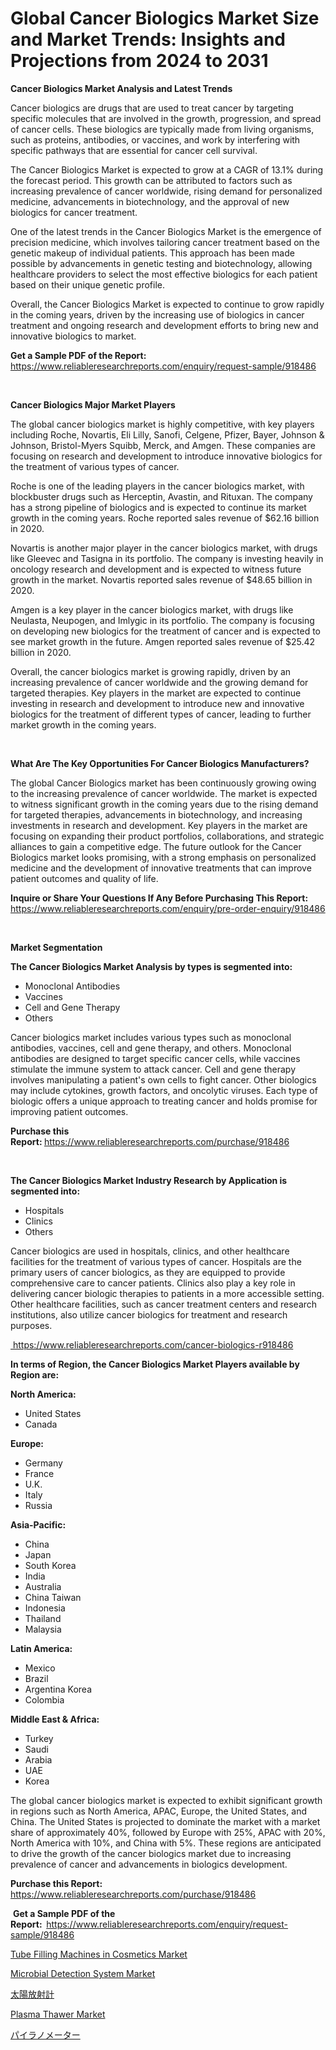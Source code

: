 <p><h1>Global Cancer Biologics Market Size and Market Trends: Insights and Projections from 2024 to 2031</h1></p><p><strong>Cancer Biologics Market Analysis and Latest Trends</strong></p>
<p><p>Cancer biologics are drugs that are used to treat cancer by targeting specific molecules that are involved in the growth, progression, and spread of cancer cells. These biologics are typically made from living organisms, such as proteins, antibodies, or vaccines, and work by interfering with specific pathways that are essential for cancer cell survival.</p><p>The Cancer Biologics Market is expected to grow at a CAGR of 13.1% during the forecast period. This growth can be attributed to factors such as increasing prevalence of cancer worldwide, rising demand for personalized medicine, advancements in biotechnology, and the approval of new biologics for cancer treatment.</p><p>One of the latest trends in the Cancer Biologics Market is the emergence of precision medicine, which involves tailoring cancer treatment based on the genetic makeup of individual patients. This approach has been made possible by advancements in genetic testing and biotechnology, allowing healthcare providers to select the most effective biologics for each patient based on their unique genetic profile.</p><p>Overall, the Cancer Biologics Market is expected to continue to grow rapidly in the coming years, driven by the increasing use of biologics in cancer treatment and ongoing research and development efforts to bring new and innovative biologics to market.</p></p>
<p><strong>Get a Sample PDF of the Report:&nbsp;</strong> <a href="https://www.reliableresearchreports.com/enquiry/request-sample/918486">https://www.reliableresearchreports.com/enquiry/request-sample/918486</a></p>
<p>&nbsp;</p>
<p><strong>Cancer Biologics Major Market Players</strong></p>
<p><p>The global cancer biologics market is highly competitive, with key players including Roche, Novartis, Eli Lilly, Sanofi, Celgene, Pfizer, Bayer, Johnson & Johnson, Bristol-Myers Squibb, Merck, and Amgen. These companies are focusing on research and development to introduce innovative biologics for the treatment of various types of cancer.</p><p>Roche is one of the leading players in the cancer biologics market, with blockbuster drugs such as Herceptin, Avastin, and Rituxan. The company has a strong pipeline of biologics and is expected to continue its market growth in the coming years. Roche reported sales revenue of $62.16 billion in 2020.</p><p>Novartis is another major player in the cancer biologics market, with drugs like Gleevec and Tasigna in its portfolio. The company is investing heavily in oncology research and development and is expected to witness future growth in the market. Novartis reported sales revenue of $48.65 billion in 2020.</p><p>Amgen is a key player in the cancer biologics market, with drugs like Neulasta, Neupogen, and Imlygic in its portfolio. The company is focusing on developing new biologics for the treatment of cancer and is expected to see market growth in the future. Amgen reported sales revenue of $25.42 billion in 2020.</p><p>Overall, the cancer biologics market is growing rapidly, driven by an increasing prevalence of cancer worldwide and the growing demand for targeted therapies. Key players in the market are expected to continue investing in research and development to introduce new and innovative biologics for the treatment of different types of cancer, leading to further market growth in the coming years.</p></p>
<p>&nbsp;</p>
<p><strong>What Are The Key Opportunities For Cancer Biologics Manufacturers?</strong></p>
<p><p>The global Cancer Biologics market has been continuously growing owing to the increasing prevalence of cancer worldwide. The market is expected to witness significant growth in the coming years due to the rising demand for targeted therapies, advancements in biotechnology, and increasing investments in research and development. Key players in the market are focusing on expanding their product portfolios, collaborations, and strategic alliances to gain a competitive edge. The future outlook for the Cancer Biologics market looks promising, with a strong emphasis on personalized medicine and the development of innovative treatments that can improve patient outcomes and quality of life.</p></p>
<p><strong>Inquire or Share Your Questions If Any Before Purchasing This Report:</strong> <a href="https://www.reliableresearchreports.com/enquiry/pre-order-enquiry/918486">https://www.reliableresearchreports.com/enquiry/pre-order-enquiry/918486</a></p>
<p>&nbsp;</p>
<p><strong>Market Segmentation</strong></p>
<p><strong>The Cancer Biologics Market Analysis by types is segmented into:</strong></p>
<p><ul><li>Monoclonal Antibodies</li><li>Vaccines</li><li>Cell and Gene Therapy</li><li>Others</li></ul></p>
<p><p>Cancer biologics market includes various types such as monoclonal antibodies, vaccines, cell and gene therapy, and others. Monoclonal antibodies are designed to target specific cancer cells, while vaccines stimulate the immune system to attack cancer. Cell and gene therapy involves manipulating a patient's own cells to fight cancer. Other biologics may include cytokines, growth factors, and oncolytic viruses. Each type of biologic offers a unique approach to treating cancer and holds promise for improving patient outcomes.</p></p>
<p><strong>Purchase this Report:&nbsp;</strong><a href="https://www.reliableresearchreports.com/purchase/918486">https://www.reliableresearchreports.com/purchase/918486</a></p>
<p>&nbsp;</p>
<p><strong>The Cancer Biologics Market Industry Research by Application is segmented into:</strong></p>
<p><ul><li>Hospitals</li><li>Clinics</li><li>Others</li></ul></p>
<p><p>Cancer biologics are used in hospitals, clinics, and other healthcare facilities for the treatment of various types of cancer. Hospitals are the primary users of cancer biologics, as they are equipped to provide comprehensive care to cancer patients. Clinics also play a key role in delivering cancer biologic therapies to patients in a more accessible setting. Other healthcare facilities, such as cancer treatment centers and research institutions, also utilize cancer biologics for treatment and research purposes.</p></p>
<p><a href="https://www.reliableresearchreports.com/cancer-biologics-r918486">&nbsp;https://www.reliableresearchreports.com/cancer-biologics-r918486</a></p>
<p><strong>In terms of Region, the Cancer Biologics Market Players available by Region are:</strong></p>
<p>
    <p> <strong> North America: </strong>
        <ul>
            <li>United States</li>
            <li>Canada</li>
        </ul>
        </p> 
    <p> <strong> Europe: </strong>
        <ul>
            <li>Germany</li>
            <li>France</li>
            <li>U.K.</li>
            <li>Italy</li>
            <li>Russia</li>
        </ul>
        </p> 
    <p> <strong> Asia-Pacific: </strong>
        <ul>
            <li>China</li>
            <li>Japan</li>
            <li>South Korea</li>
            <li>India</li>
            <li>Australia</li>
            <li>China Taiwan</li>
            <li>Indonesia</li>
            <li>Thailand</li>
            <li>Malaysia</li>
        </ul>
        </p> 
    <p> <strong> Latin America: </strong>
        <ul>
            <li>Mexico</li>
            <li>Brazil</li>
            <li>Argentina Korea</li>
            <li>Colombia</li>
        </ul>
        </p> 
    <p> <strong> Middle East & Africa: </strong>
        <ul>
            <li>Turkey</li>
            <li>Saudi</li>
            <li>Arabia</li>
            <li>UAE</li>
            <li>Korea</li>
        </ul>
    </p>
    </p>
<p><p>The global cancer biologics market is expected to exhibit significant growth in regions such as North America, APAC, Europe, the United States, and China. The United States is projected to dominate the market with a market share of approximately 40%, followed by Europe with 25%, APAC with 20%, North America with 10%, and China with 5%. These regions are anticipated to drive the growth of the cancer biologics market due to increasing prevalence of cancer and advancements in biologics development.</p></p>
<p><strong>Purchase this Report: </strong><a href="https://www.reliableresearchreports.com/purchase/918486">https://www.reliableresearchreports.com/purchase/918486</a></p>
<p>&nbsp;<strong>Get a Sample PDF of the Report:&nbsp;&nbsp;</strong><a href="https://www.reliableresearchreports.com/enquiry/request-sample/918486">https://www.reliableresearchreports.com/enquiry/request-sample/918486</a></p>
<p><strong></strong></p>
<p><p><a href="https://issuu.com/reportprime-2/docs/tube-filling-machines-in-cosmetics-market-size-203">Tube Filling Machines in Cosmetics Market</a></p><p><a href="https://github.com/wusalecollins540tpqoz/Market-Research-Report-List-3/blob/main/microbial-detection-system-market.md">Microbial Detection System Market</a></p><p><a href="https://github.com/alyle7648/Market-Research-Report-List-2/blob/main/1008024174453.md">太陽放射計</a></p><p><a href="https://github.com/kathiaseamanalvaradovlprc2h/Market-Research-Report-List-3/blob/main/plasma-thawer-market.md">Plasma Thawer Market</a></p><p><a href="https://github.com/leigh4852023/Market-Research-Report-List-2/blob/main/8070701174454.md">パイラノメーター</a></p></p>